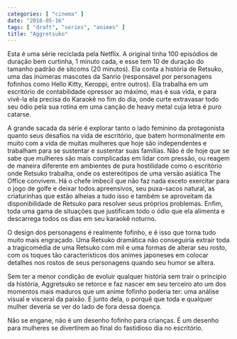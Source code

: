 ```yaml
---
categories: [ "cinema" ]
date: "2018-05-16"
tags: [ "draft", "series", "animes" ]
title: "Aggretsuko"
---
```

Esta é uma série reciclada pela Netflix. A original tinha 100
episódios de duração bem curtinha, 1 minuto cada, e esse tem 10
de duração do tamanho padrão de sitcoms (20 minutos). Ela conta a
história de Retsuko, uma das inúmeras mascotes da Sanrio (responsável
por personagens fofinhos como Hello Kitty, Keroppi, entre outros). Ela
trabalha em um escritório de contabilidade opressor ao máximo, mas
é sua vida, e para vivê-la ela precisa do Karaokê no fim do dia,
onde curte extravasar todo seu ódio pela sua rotina em uma canção de
heavy metal cuja letra é puro catarse.

A grande sacada da série é explorar tanto o lado feminino da
protagonista quanto seus desafios na vida de escritório, que
batem hormonalmente em muito com a vida de muitas mulheres que
hoje são independentes e trabalham para se sustentar e sustentar
suas famílias. Não é de hoje que se sabe que mulheres são mais
complicadas em lidar com pressão, ou reagem de maneira diferente em
ambientes de pura hostilidade como o escritório onde Retsuko trabalha,
onde os estereótipos de uma versão asiática The Office convivem. Há
o chefe imbecil que não faz nada exceto exercitar para o jogo de golfe
e deixar todos apreensivos, seu puxa-sacos natural, as criaturinhas que
estão alheias a tudo isso e também se aproveitam da disponibilidade
de Retsuko para resolver seus próprios problemas. Enfim, toda uma gama
de situações que justificam todo o ódio que ela alimenta e descarrega
todos os dias em seu karaokê noturno.

O design dos personagens é realmente fofinho, e é isso que torna tudo
muito mais engraçado. Uma Retsuko dramática não conseguiria extrair
toda a tragicomédia de uma Retsuko com mil e uma formas de alterar seu
rosto, com os toques tão característicos dos animes japoneses em colocar
detalhes nos rostos de seus personagens quando seu humor se altera.

Sem ter a menor condição de evoluir qualquer história sem trair
o princípio da história, Aggretsuko se retorce e faz nascer em seu
terceiro ato um dos momentos mais maduros que um anime fofinho poderia
ter: uma análise visual e visceral da paixão. E junto dela, o porquê
que toda e qualquer mulher deveria se ver do lado de fora dessa doença.

Não se engane, não é um desenho fofinho para crianças. É um desenho
para mulheres se divertirem ao final do fastidioso dia no escritório.
